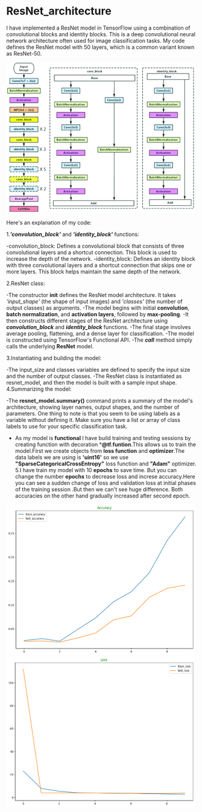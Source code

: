 # ResNet_architecture

I have implemented a ResNet model in TensorFlow using a combination of convolutional blocks and identity blocks. This is a deep convolutional neural network architecture often used for image classification tasks. My code defines the ResNet model with 50 layers, which is a common variant known as ResNet-50.

<img src="https://github.com/Mukhriddin19980901/ResNet_architecture/blob/main/r50.png" width="500" height="400" />

Here's an explanation of my code:

1.***'convolution_block'*** and ***'identity_block'*** functions:

-convolution_block: Defines a convolutional block that consists of three convolutional layers and a shortcut connection. This block is used to increase the depth of the network.
-identity_block: Defines an identity block with three convolutional layers and a shortcut connection that skips one or more layers. This block helps maintain the same depth of the network.

2.ResNet class:

-The constructor **__init__** defines the ResNet model architecture. It takes *'input_shape'* (the shape of input images) and *'classes'* (the number of output classes) as arguments.
-The model begins with initial **convolution**, **batch normalization**, and **activation layers**, followed by **max-pooling**.
-It then constructs different stages of the ResNet architecture using ***convolution_block*** and ***identity_block*** functions.
-The final stage involves average pooling, flattening, and a dense layer for classification.
-The model is constructed using TensorFlow's Functional API.
-The ***call*** method simply calls the underlying **ResNet** model.

3.Instantiating and building the model:

-The input_size and classes variables are defined to specify the input size and the number of output classes.
-The ResNet class is instantiated as resnet_model, and then the model is built with a sample input shape.
4.Summarizing the model:

-The **resnet_model.summary()** command prints a summary of the model's architecture, showing layer names, output shapes, and the number of parameters.
  One thing to note is that you seem to be using labels as a variable without defining it. Make sure you have a list or array of class labels to use for your specific classification task.

- As my model is **functional** I have build training and testing sessions by creating function with decoration ***@tf.funtion**.This allows us to train the model.First we create objects
from **loss function** and **optimizer**.The data labels we are using is **'uint16'** so we use **"SparseCategoricalCrossEntropy"** loss function and **"Adam"** optimizer.
5.I have train my model with 10 **epochs** to save time. But you can change the number **epochs** to decrease loss and increse accuracy.Here you can see a sudden change of loss and validation 
loss at initial phases of the training session .But then we can't see huge difference. Both accuracies on the other hand gradually increased after second epoch.

<img src="https://github.com/Mukhriddin19980901/ResNet_architecture/blob/main/acc.png" width="500" height="400" />


<img src="https://github.com/Mukhriddin19980901/ResNet_architecture/blob/main/loss.png" width="500" height="400" />
 
